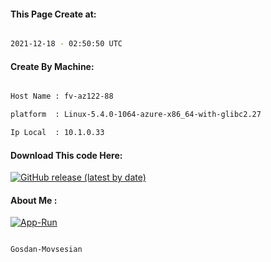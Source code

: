 
   
#### This Page Create at:

```bash

2021-12-18 - 02:50:50 UTC

```

#### Create By Machine:

```bash

Host Name : fv-az122-88

platform  : Linux-5.4.0-1064-azure-x86_64-with-glibc2.27

Ip Local  : 10.1.0.33

```
#### Download This code Here:

[![GitHub release (latest by date)](https://img.shields.io/github/v/release/Gosdan-Movsesian/Gosdan?style=for-the-badge&label=Download)](https://github.com/Gosdan-Movsesian/Gosdan/releases) 

</p> 

#### About Me :

[![App-Run](https://github.com/Gosdan-Movsesian/Gosdan/actions/workflows/App-Run.yml/badge.svg)](https://github.com/Gosdan-Movsesian/Gosdan/actions/workflows/App-Run.yml)

```bash

Gosdan-Movsesian

```

